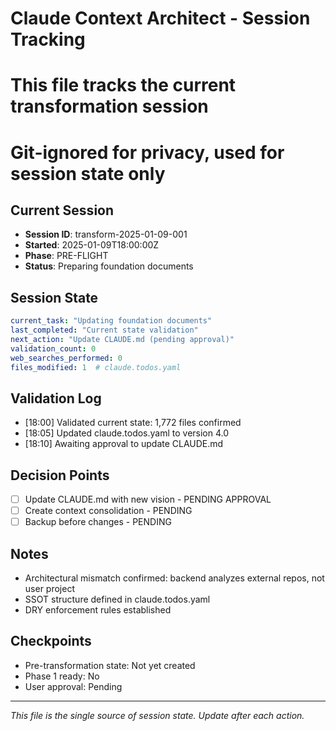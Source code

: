# Claude Context Architect - Session Tracking
# This file tracks the current transformation session
# Git-ignored for privacy, used for session state only

## Current Session
- **Session ID**: transform-2025-01-09-001
- **Started**: 2025-01-09T18:00:00Z
- **Phase**: PRE-FLIGHT
- **Status**: Preparing foundation documents

## Session State
```yaml
current_task: "Updating foundation documents"
last_completed: "Current state validation"
next_action: "Update CLAUDE.md (pending approval)"
validation_count: 0
web_searches_performed: 0
files_modified: 1  # claude.todos.yaml
```

## Validation Log
- [18:00] Validated current state: 1,772 files confirmed
- [18:05] Updated claude.todos.yaml to version 4.0
- [18:10] Awaiting approval to update CLAUDE.md

## Decision Points
- [ ] Update CLAUDE.md with new vision - PENDING APPROVAL
- [ ] Create context consolidation - PENDING
- [ ] Backup before changes - PENDING

## Notes
- Architectural mismatch confirmed: backend analyzes external repos, not user project
- SSOT structure defined in claude.todos.yaml
- DRY enforcement rules established

## Checkpoints
- Pre-transformation state: Not yet created
- Phase 1 ready: No
- User approval: Pending

---
*This file is the single source of session state. Update after each action.*